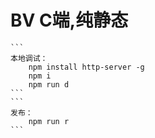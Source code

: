 #  BV C端,纯静态
    ```
	本地调试：
		npm install http-server -g
		npm i
		npm run d
	```
	```
	发布：
		npm run r
	```
